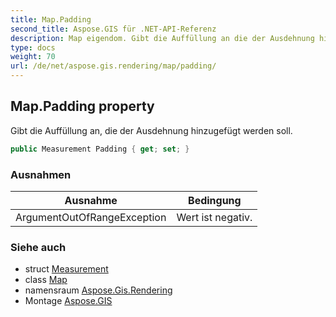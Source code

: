 ```yaml
---
title: Map.Padding
second_title: Aspose.GIS für .NET-API-Referenz
description: Map eigendom. Gibt die Auffüllung an die der Ausdehnung hinzugefügt werden soll.
type: docs
weight: 70
url: /de/net/aspose.gis.rendering/map/padding/
---
```

## Map.Padding property

Gibt die Auffüllung an, die der Ausdehnung hinzugefügt werden soll.

```csharp
public Measurement Padding { get; set; }
```

### Ausnahmen

| Ausnahme | Bedingung |
| --- | --- |
| ArgumentOutOfRangeException | Wert ist negativ. |

### Siehe auch

* struct [Measurement](../../measurement/)
* class [Map](../)
* namensraum [Aspose.Gis.Rendering](../../map/)
* Montage [Aspose.GIS](../../../)


